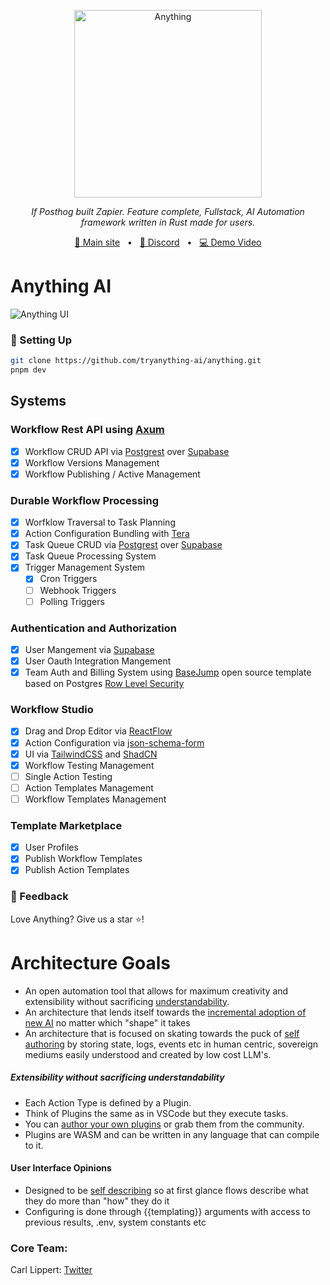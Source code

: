 <p align="center">
  <img src="https://github.com/tryanything-ai/anything/blob/main/apps/web/public/magic_3po.webp" height="300" alt="Anything" />
</p>
<p align="center">
  <em>If Posthog built Zapier. Feature complete, Fullstack, AI Automation framework written in Rust made for users.</em>
</p>

<p align="center">
<a href="https://tryanything.xyz/">🔗 Main site</a>
<span>&nbsp;&nbsp;•&nbsp;&nbsp;</span>
<a href="https://discord.gg/95pNMNGW7c">💬 Discord</a>
<span>&nbsp;&nbsp;•&nbsp;&nbsp;</span>
<a href="https://www.loom.com/share/30a6faa2f5ac4aaba7a87edf399eb213?sid=dd8625ef-a621-434d-8963-a866aa52f254">💻 Demo Video</a>

# Anything AI

![Anything UI](https://raw.githubusercontent.com/tryanything-ai/anything/main/assets/anything_screenshot.png)

### 🔧 Setting Up

```bash
git clone https://github.com/tryanything-ai/anything.git
pnpm dev
```

## Systems

### Workflow Rest API using [Axum](https://github.com/tokio-rs/axum)

- [x] Workflow CRUD API via [Postgrest](https://github.com/supabase-community/postgrest-rs) over [Supabase](https://supabase.com/)
- [x] Workflow Versions Management
- [x] Workflow Publishing / Active Management

### Durable Workflow Processing

- [x] Worfklow Traversal to Task Planning
- [x] Action Configuration Bundling with [Tera](https://keats.github.io/tera/docs/)
- [x] Task Queue CRUD via [Postgrest](https://github.com/supabase-community/postgrest-rs) over [Supabase](https://supabase.com/)
- [x] Task Queue Processing System
- [x] Trigger Management System
  - [x] Cron Triggers
  - [ ] Webhook Triggers
  - [ ] Polling Triggers

### Authentication and Authorization

- [x] User Mangement via [Supabase](https://supabase.com/)
- [x] User Oauth Integration Mangement
- [x] Team Auth and Billing System using [BaseJump](https://usebasejump.com/) open source template based on Postgres [Row Level Security](https://www.postgresql.org/docs/current/ddl-rowsecurity.html)

### Workflow Studio

- [x] Drag and Drop Editor via [ReactFlow](https://reactflow.dev/)
- [x] Action Configuration via [json-schema-form](https://github.com/remoteoss/json-schema-form)
- [x] UI via [TailwindCSS](https://tailwindcss.com/) and [ShadCN](https://ui.shadcn.com/)
- [x] Workflow Testing Management
- [ ] Single Action Testing
- [ ] Action Templates Management
- [ ] Workflow Templates Management

### Template Marketplace

- [x] User Profiles
- [x] Publish Workflow Templates
- [x] Publish Action Templates

### 💌 Feedback

Love Anything? Give us a star ⭐️!

# Architecture Goals

- An open automation tool that allows for maximum creativity and extensibility without sacrificing <ins>understandability</ins>.
- An architecture that lends itself towards the <ins>incremental adoption of new AI</ins> no matter which "shape" it takes
- An architecture that is focused on skating towards the puck of <ins>self authoring</ins> by storing state, logs, events etc in human centric, sovereign mediums easily understood and created by low cost LLM's.

##### Extensibility without sacrificing understandability

- Each Action Type is defined by a Plugin.
- Think of Plugins the same as in VSCode but they execute tasks.
- You can <ins>author your own plugins</ins> or grab them from the community.
- Plugins are WASM and can be written in any language that can compile to it.

#### User Interface Opinions

- Designed to be <ins>self describing</ins> so at first glance flows describe what they do more than "how" they do it
- Configuring is done through {{templating}} arguments with access to previous results, .env, system constants etc

### Core Team:

Carl Lippert: [Twitter](https://x.com/carllippert)
